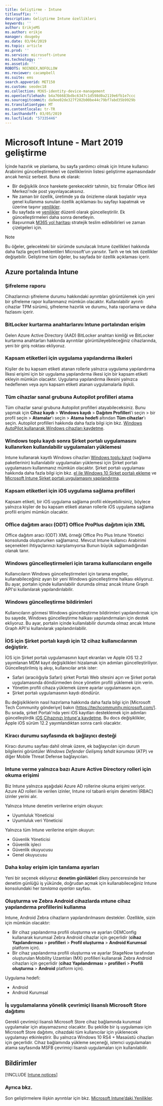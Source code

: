 ```yaml
---
title: Geliştirme - Intune
titlesuffix: ''
description: Geliştirme Intune özellikleri
keywords: ''
author: ErikjeMS
ms.author: erikje
manager: dougeby
ms.date: 03/04/2019
ms.topic: article
ms.prod: ''
ms.service: microsoft-intune
ms.technology: ''
ms.assetid: ''
ROBOTS: NOINDEX,NOFOLLOW
ms.reviewer: cacampbell
ms.suite: ems
search.appverid: MET150
ms.custom: seodec18
ms.collection: M365-identity-device-management
ms.openlocfilehash: b4a766683bdbc6347c1d598d0a2119e6fb1e7ccc
ms.sourcegitcommit: da9ee02de327f202b00be44c79bf7abd35b9929b
ms.translationtype: MT
ms.contentlocale: tr-TR
ms.lasthandoff: 03/05/2019
ms.locfileid: "57335446"
---
```

# <a name="in-development-for-microsoft-intune---march-2019"></a>Microsoft Intune - Mart 2019 geliştirme

İçinde hazırlık ve planlama, bu sayfa yardımcı olmak için Intune kullanıcı Arabirimi güncelleştirmeleri ve özelliklerinin listesi geliştirme aşamasındadır ancak henüz serbest. Buna ek olarak:

- Bir değişiklik önce harekete gerekecektir tahmin, biz firmalar Office ileti Merkezi'nde post yayınlayacaksınız.
- Ne zaman bir özellik, üretimde ya da önizleme olarak başlatılır veya genel kullanıma sunulan özellik açıklaması bu sayfayı kapatmak ve üzerine taşınır [yenilikler](whats-new.md).
- Bu sayfada ve [yenilikler](whats-new.md) düzenli olarak güncelleştirilir. Ek güncelleştirmeleri daha sonra denetleyin.
- Başvurmak [M365 yol haritası](https://www.microsoft.com/microsoft-365/roadmap?rtc=2&filters=EMS) stratejik teslim edilebilirleri ve zaman çizelgeleri için.

> [!Note]
> Bu öğeler, gelecekteki bir sürümde sunulacak Intune özellikleri hakkında daha fazla geçerli beklentileri Microsoft'un yansıtır. Tarih ve tek tek özellikler değişebilir. Geliştirme tüm öğeler, bu sayfada bir özellik açıklaması içerir.


<!--
## What's coming to Intune in the Azure portal  
## What's coming to Intune apps
## Notices
-->
 
## <a name="intune-in-the-azure-portal"></a>Azure portalında Intune


<!-- 1903 start-->

### <a name="encryption-report-----2351538---"></a>Şifreleme raporu  <!-- 2351538 -->
Cihazlarınızı şifreleme durumu hakkındaki ayrıntıları görüntülemek için yeni bir şifreleme rapor kullanmanız mümkün olacaktır. Kullanılabilir ayrıntı cihazlar TPM sürümü, şifreleme hazırlık ve durumu, hata raporlama ve daha fazlasını içerir.  

### <a name="access-bitlocker-recovery-keys-from-the-intune-portal-----2351547----"></a>BitLocker kurtarma anahtarlarını Intune portalından erişim  <!-- 2351547  -->
Gelen Azure Active Directory (AAD) BitLocker anahtarı kimliği ve BitLocker kurtarma anahtarları hakkında ayrıntılar görüntüleyebileceğiniz cihazlarında, yeni bir giriş noktası ekliyoruz.

### <a name="scope-tags-for-app-configuration-policies---2371891---"></a>Kapsam etiketleri için uygulama yapılandırma ilkeleri <!--2371891 -->
Kişiler de bu kapsam etiketi atanan rollerle yalnızca uygulama yapılandırma İlkesi erişimi için bir uygulama yapılandırma ilkesi için bir kapsam etiketi ekleyin mümkün olacaktır. Uygulama yapılandırma ilkesini yalnızca hedeflenen veya aynı kapsam etiketi atanan uygulamalarla ilişkili.

### <a name="assign-autopilot-profiles-to-the-all-devices-virtual-group---2715522---"></a>Tüm cihazlar sanal grubuna Autopilot profilleri atama <!--2715522 -->
Tüm cihazlar sanal grubuna Autopilot profilleri atayabileceksiniz. Bunu yapmak için **Cihaz kaydı** > **Windows kaydı** > **Dağıtım Profilleri**'i seçin > bir profil seçin > **Atamalar**'ı seçin > **Atama hedefi** altından **Tüm cihazlar**'ı seçin. Autopilot profilleri hakkında daha fazla bilgi için bkz. [Windows AutoPilot kullanarak Windows cihazları kaydetme](enrollment-autopilot.md).

### <a name="install-available-apps-using-the-company-portal-app-after-windows-bulk-enrollment----2751523----"></a>Windows toplu kaydı sonra Şirket portalı uygulamasını kullanırken kullanılabilir uygulamaları yüklemesi <!-- 2751523  -->
Intune kullanarak kayıtlı Windows cihazları [Windows toplu kayıt](windows-bulk-enroll.md) (sağlama paketlerinin) kullanılabilir uygulamaları yüklemesi için Şirket portalı uygulamasını kullanmanız mümkün olacaktır. Şirket portalı uygulaması hakkında daha fazla bilgi için bkz. [el ile Windows 10 Şirket portalı ekleme](store-apps-company-portal-app.md) ve [Microsoft Intune Şirket portalı uygulamasını yapılandırma](company-portal-app.md).

### <a name="scope-tags-for-ios-app-provisioning-profiles---2934430---"></a>Kapsam etiketleri için iOS uygulama sağlama profilleri <!--2934430 -->
Kapsam etiketi, bir iOS uygulama sağlama profili ekleyebilirsiniz, böylece yalnızca kişiler de bu kapsam etiketi atanan rollerle iOS uygulama sağlama profili erişimi mümkün olacaktır. 

### <a name="office-deployment-tool-odt-xml-for-office-proplus-deployment----3192477----"></a>Office dağıtım aracı (ODT) Office ProPlus dağıtım için XML <!-- 3192477  -->
Office dağıtım aracı (ODT) XML örneği Office Pro Plus Intune Yönetici konsolunda oluştururken sağlamanız. Mevcut Intune kullanıcı Arabirimi seçenekleri ihtiyaçlarınızı karşılamıyorsa Bunun büyük sağlamadığından olanak tanır. 

###  <a name="block-users-from-scanning-for-windows-updates-------3316758------"></a>Windows güncelleştirmeleri için tarama kullanıcıların engelle    <!-- 3316758    -->
Kullanıcıların Windows güncelleştirmeleri için tarama engeller, kullanabileceğiniz ayarı bir yeni Windows güncelleştirme halkası ekliyoruz. Bu ayar, portalın içinde kullanılabilir durumda olmaz ancak Intune Graph API'si kullanılarak yapılandırılabilir.

### <a name="windows-update-notifications-----3316782---"></a>Windows güncelleştirme bildirimleri  <!-- 3316782 -->
Kullanıcıların görmesi Windows güncelleştirme bildirimleri yapılandırmak için bu sayede, Windows güncelleştirme halkası yapılandırmaları için destek ekliyoruz. Bu ayar, portalın içinde kullanılabilir durumda olmaz ancak Intune Graph API'si kullanılarak yapılandırılabilir.

### <a name="changes-to-company-portal-enrollment-for-ios-12-device-users---3448635---"></a>İOS için Şirket portalı kaydı için 12 cihaz kullanıcılarının değiştirir. <!--3448635 -->  
İOS için Şirket portalı uygulamasının kayıt ekranları ve Apple iOS 12.2 yayımlanan MDM kayıt değişiklikleri hizalamak için adımları güncelleştiriliyor. Güncelleştirilmiş iş akışı, kullanıcılar artık ister:

- Safari (aracılığıyla Safari) şirket Portalı Web sitesini açın ve Şirket portalı uygulamasında döndürmeden önce yönetim profili yüklemek izin verin. 
- Yönetim profili cihaza yüklemek üzere ayarlar uygulamasını açın.
- Şirket portalı uygulamasının kaydı döndürür.  

Bu değişikliklerin nasıl hazırlama hakkında daha fazla bilgi için [Microsoft Tech Community gönderiye] bakın (https://techcommunity.microsoft.com/]. Bu sırada, şirket Portalı'nda yeni iOS kayıtları desteklemek için adımları güncelleştirdik [iOS Cihazınızı Intune'a kaydetme](https://docs.microsoft.com/en-us/intune/ios-enroll). Bu docs değişiklikler, Apple iOS sürüm 12.2 yayımlandıktan sonra canlı olacaktır. 

### <a name="support-for-additional-connectors-on-the-tenant-status-page----3617202-------"></a>Kiracı durumu sayfasında ek bağlayıcı desteği <!-- 3617202     -->
Kiracı durumu sayfası dahil olmak üzere, ek bağlayıcıları için durum bilgilerini görüntüler *Windows Defender Gelişmiş tehdit koruması* (ATP) ve diğer Mobile Threat Defense bağlayıcıları.

### <a name="granting-intune-read-only-access-to-some-azure-active-directory-roles----3637917---"></a>Intune verme yalnızca bazı Azure Active Directory rolleri için okuma erişimi <!-- 3637917 -->
Biz Intune yalnızca aşağıdaki Azure AD rollerine okuma erişimi veriyor. Azure AD rolleri ile verilen izinler, Intune rol tabanlı erişim denetimi (RBAC) izinler yerini alır.

Yalnızca Intune denetim verilerine erişim okuyun:

- Uyumluluk Yöneticisi
- Uyumluluk veri Yöneticisi

Yalnızca tüm Intune verilerine erişim okuyun:

- Güvenlik Yöneticisi
- Güvenlik işleci
- Güvenlik okuyucusu
- Genel okuyucusu

### <a name="easier-access-to-diagnostic-settings------3804627-----"></a>Daha kolay erişim için tanılama ayarları   <!-- 3804627   -->
Yeni bir seçenek ekliyoruz **denetim günlükleri** dikey penceresinde her denetim günlüğü iş yükünde, doğrudan açmak için kullanabileceğiniz Intune konsolundaki her *tanılama ayarları* sayfası.

### <a name="create-and-use-device-configuration-profiles-on-android-zebra-devices-in-intune----3895244----"></a>Oluşturma ve Zebra Android cihazlarda ıntune cihaz yapılandırma profillerini kullanma <!-- 3895244  -->
Intune, Android Zebra cihazların yapılandırılmasını destekler. Özellikle, sizin için mümkün olacaktır: 

- Bir cihaz yapılandırma profili oluşturma ve ayarları OEMConfig kullanarak kurumsal Zebra Android cihazlar için geçerlidir (**cihaz Yapılandırması** > **profilleri**  >  **Profil oluşturma** > **Android Kurumsal** platform için).
- Bir cihaz yapılandırma profili oluşturma ve ayarlar StageNow tarafından oluşturulan Mobility Uzantıları (MX) profilleri kullanarak Zebra Android cihazları için geçerlidir (**cihaz Yapılandırması** > **profilleri**  >  **Profili oluşturma** > **Android** platform için).

Uygulama hedefi:  
- Android
- Android Kurumsal

<!-- 1901 start -->

### <a name="deployment-of-online-licensed-microsoft-store-for-business-apps----1672660----"></a>İş uygulamalarına yönelik çevrimiçi lisanslı Microsoft Store dağıtımı <!-- 1672660  -->
Gerekli çevrimiçi lisanslı Microsoft Store cihaz bağlamında kurumsal uygulamalar için atayamazsınız olacaktır. Bu şekilde bir iş uygulaması için Microsoft Store dağıtımı, cihazdaki tüm kullanıcılar için yüklenecek uygulamayı etkinleştirir. Bu yalnızca Windows 10 RS4 + Masaüstü cihazları için geçerlidir. Cihaz bağlamında yükleme seçeneği, istemci uygulamaları atama sayfasında MSFB çevrimiçi lisanslı uygulamaları için kullanılabilir.

## <a name="notices"></a>Bildirimler

[!INCLUDE [Intune notices](./includes/intune-notices.md)]

### <a name="see-also"></a>Ayrıca bkz.
Son geliştirmelere ilişkin ayrıntılar için bkz. [Microsoft Intune’daki Yenilikler](whats-new.md).
